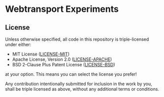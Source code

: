 # Webtransport Experiments

## License

Unless otherwise specified, all code in this repository is triple-licensed under
either:

- MIT License ([LICENSE-MIT](LICENSE-MIT))
- Apache License, Version 2.0 ([LICENSE-APACHE](LICENSE-APACHE))
- BSD 2-Clause Plus Patent License ([LICENSE-BSD](LICENSE-BSD))

at your option. This means you can select the license you prefer!

Any contribution intentionally submitted for inclusion in the work by you, shall be
triple licensed as above, without any additional terms or conditions.
